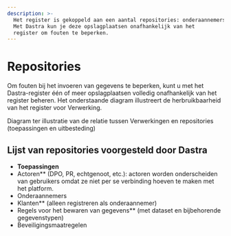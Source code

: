 ```yaml
---
description: >-
  Het register is gekoppeld aan een aantal repositories: onderaannemers, applicaties.
  Met Dastra kun je deze opslagplaatsen onafhankelijk van het
  register om fouten te beperken.
---
```


# Repositories

Om fouten bij het invoeren van gegevens te beperken, kunt u met het Dastra-register één of meer opslagplaatsen volledig onafhankelijk van het register beheren. Het onderstaande diagram illustreert de herbruikbaarheid van het register voor Verwerking.

Diagram ter illustratie van de relatie tussen Verwerkingen en repositories (toepassingen en uitbesteding)

## Lijst van repositories voorgesteld door Dastra

* **Toepassingen**
* Actoren** (DPO, PR, echtgenoot, etc.): actoren worden onderscheiden van gebruikers omdat ze niet per se verbinding hoeven te maken met het platform.
* Onderaannemers
* Klanten** (alleen registreren als onderaannemer)
* Regels voor het bewaren van gegevens** (met dataset en bijbehorende gegevenstypen)
* Beveiligingsmaatregelen